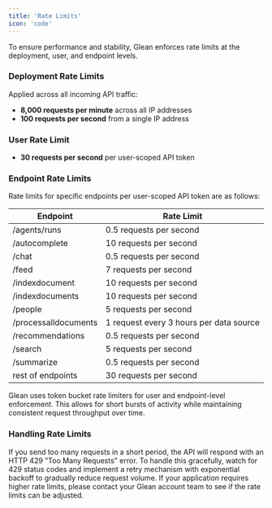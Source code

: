 ```yaml
---
title: 'Rate Limits'
icon: 'code'
---
```


To ensure performance and stability, Glean enforces rate limits at the deployment, user, and endpoint levels.

### Deployment Rate Limits

Applied across all incoming API traffic:

- **8,000 requests per minute** across all IP addresses
- **100 requests per second** from a single IP address

### User Rate Limit

- **30 requests per second** per user-scoped API token

### Endpoint Rate Limits

Rate limits for specific endpoints per user-scoped API token are as follows:

| Endpoint             | Rate Limit                              |
| -------------------- | --------------------------------------- |
| /agents/runs         | 0.5 requests per second                 |
| /autocomplete        | 10 requests per second                  |
| /chat                | 0.5 requests per second                 |
| /feed                | 7 requests per second                   |
| /indexdocument       | 10 requests per second                  |
| /indexdocuments      | 10 requests per second                  |
| /people              | 5 requests per second                   |
| /processalldocuments | 1 request every 3 hours per data source |
| /recommendations     | 0.5 requests per second                 |
| /search              | 5 requests per second                   |
| /summarize           | 0.5 requests per second                 |
| rest of endpoints    | 30 requests per second                  |

Glean uses token bucket rate limiters for user and endpoint-level enforcement. This allows for short bursts of activity while maintaining consistent request throughput over time.

### Handling Rate Limits

If you send too many requests in a short period, the API will respond with an HTTP 429 "Too Many Requests" error. To handle this gracefully, watch for 429 status codes and implement a retry mechanism with exponential backoff to gradually reduce request volume.
If your application requires higher rate limits, please contact your Glean account team to see if the rate limits can be adjusted.
